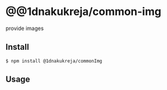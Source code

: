 # @@1dnakukreja/common-img

provide images 

## Install

```
$ npm install @1dnakukreja/commonImg
```

## Usage

```
	
```

